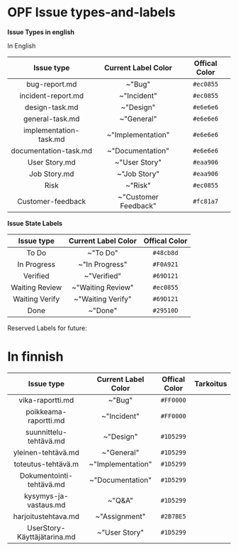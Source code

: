 # OPF Issue types-and-labels


**Issue Types in english**
	
In English
		
| Issue type | Current Label Color | Offical Color |
|:-:|:-:|:-:|
| bug-report.md | ~"Bug" | `#ec0855` |
| incident-report.md | ~"Incident" | `#ec0855` |     
| design-task.md | ~"Design" | `#e6e6e6` |
| general-task.md |  ~"General"   | `#e6e6e6` |       
| implementation-task.md | ~"Implementation" | `#e6e6e6` |
| documentation-task.md | ~"Documentation" | `#e6e6e6` |
| User Story.md | ~"User Story" | `#eaa906` |
| Job Story.md  | ~"Job Story" | `#eaa906` |
| Risk | ~"Risk" | `#ec0855`  |
| Customer-feedback | ~"Customer Feedback" | `#fc81a7` |

**Issue State Labels**

| Issue type | Current Label Color | Offical Color |
|:-:|:-:|:-:|
| To Do | ~"To Do" | `#48cb8d` |
| In Progress | ~"In Progress" | `#F0A921` |
| Verified | ~"Verified" | `#69D121` |
| Waiting Review | ~"Waiting Review" | `#ec0855` |
| Waiting Verify | ~"Waiting Verify" | `#69D121` |
| Done | ~"Done" | `#29510D` |

Reserved Labels for future:





# In finnish 

| Issue type | Current Label Color | Offical Color | Tarkoitus |
|:-:|:-:|:-:|:-:|
| vika-raportti.md | ~"Bug"  | `#FF0000` ||
| poikkeama-raportti.md | ~"Incident" | `#FF0000` ||
| suunnittelu-tehtävä.md | ~"Design" | `#1D5299` | |
| yleinen-tehtävä.md | ~"General" | `#1D5299` ||
| toteutus-tehtävä.m | ~"Implementation" | `#1D5299` ||
| Dokumentointi-tehtävä.md | ~"Documentation" | `#1D5299` ||
| kysymys-ja-vastaus.md | ~"Q&A" | `#1D5299` ||
| harjoitustehtava.md  | ~"Assignment" | `#2B7BE5` ||
| UserStory-Käyttäjätarina.md | ~"User Story"  | `#1D5299` ||
 
